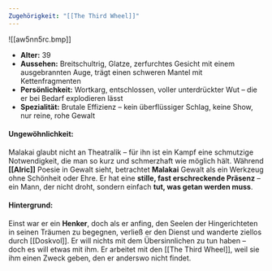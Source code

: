 ```yaml
---
Zugehörigkeit: "[[The Third Wheel]]"
---
```

![[aw5nn5rc.bmp]]


- **Alter:** 39
- **Aussehen:** Breitschultrig, Glatze, zerfurchtes Gesicht mit einem ausgebrannten Auge, trägt einen schweren Mantel mit Kettenfragmenten
- **Persönlichkeit:** Wortkarg, entschlossen, voller unterdrückter Wut – die er bei Bedarf explodieren lässt
- **Spezialität:** Brutale Effizienz – kein überflüssiger Schlag, keine Show, nur reine, rohe Gewalt

#### **Ungewöhnlichkeit:**

Malakai glaubt nicht an Theatralik – für ihn ist ein Kampf eine schmutzige Notwendigkeit, die man so kurz und schmerzhaft wie möglich hält. Während **[[Alric]]** Poesie in Gewalt sieht, betrachtet **Malakai** Gewalt als ein Werkzeug ohne Schönheit oder Ehre. Er hat eine **stille, fast erschreckende Präsenz** – ein Mann, der nicht droht, sondern einfach **tut, was getan werden muss**.

#### **Hintergrund:**

Einst war er ein **Henker**, doch als er anfing, den Seelen der Hingerichteten in seinen Träumen zu begegnen, verließ er den Dienst und wanderte ziellos durch [[Doskvol]]. Er will nichts mit dem Übersinnlichen zu tun haben – doch es will etwas mit ihm. Er arbeitet mit den [[The Third Wheel]], weil sie ihm einen Zweck geben, den er anderswo nicht findet.